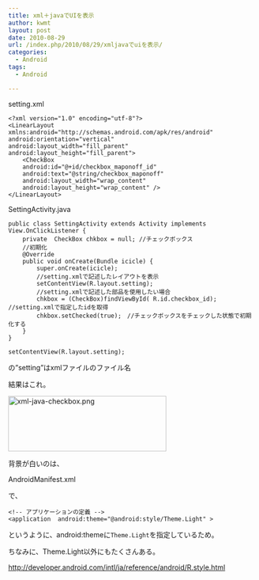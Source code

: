 ```yaml
---
title: xml＋javaでUIを表示
author: kwmt
layout: post
date: 2010-08-29
url: /index.php/2010/08/29/xmljavaでuiを表示/
categories:
  - Android
tags:
  - Android

---
```

setting.xml

```
<?xml version="1.0" encoding="utf-8"?>
<LinearLayout xmlns:android="http://schemas.android.com/apk/res/android"
android:orientation="vertical"
android:layout_width="fill_parent"
android:layout_height="fill_parent">
	<CheckBox
	android:id="@+id/checkbox_maponoff_id"
	android:text="@string/checkbox_maponoff"
	android:layout_width="wrap_content"
	android:layout_height="wrap_content" />
</LinearLayout>
```

SettingActivity.java

```
public class SettingActivity extends Activity implements View.OnClickListener {
	private  CheckBox chkbox = null; //チェックボックス
	//初期化
	@Override
	public void onCreate(Bundle icicle) {
		super.onCreate(icicle);
		//setting.xmlで記述したレイアウトを表示
		setContentView(R.layout.setting);
		//setting.xmlで記述した部品を使用したい場合
		chkbox = (CheckBox)findViewById( R.id.checkbox_id); //setting.xmlで指定したidを取得
		chkbox.setChecked(true);　//チェックボックスをチェックした状態で初期化する
	}
}
```

```
setContentView(R.layout.setting);
```

の&#8221;setting&#8221;はxmlファイルのファイル名

結果はこれ。
  
<img
src="http://androg.up.seesaa.net/image/xml-java-checkbox-thumbnail2.png" width="320" height="112" border="0" align="" alt="xml-java-checkbox.png"
pbsrc="http://androg.up.seesaa.net/image/xml-java-checkbox.png"
class="PopBoxImageSmall"
onclick="Pop(this,100,'PopBoxImageLarge');" />

背景が白いのは、
  
AndroidManifest.xml
  

  
で、

```
<!-- アプリケーションの定義 -->
<application  android:theme="@android:style/Theme.Light" >
```

というように、android:themeに`Theme.Light`を指定しているため。
  

  
ちなみに、Theme.Light以外にもたくさんある。
  
<http://developer.android.com/intl/ja/reference/android/R.style.html>